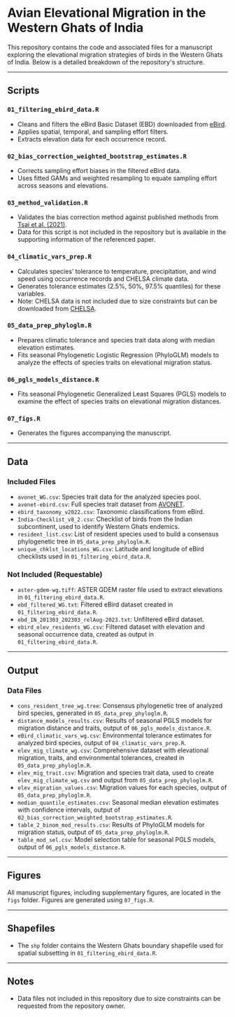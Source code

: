 # Avian Elevational Migration in the Western Ghats of India

This repository contains the code and associated files for a manuscript exploring the elevational migration strategies of birds in the Western Ghats of India. Below is a detailed breakdown of the repository's structure.

---

## Scripts

### `01_filtering_ebird_data.R`
- Cleans and filters the eBird Basic Dataset (EBD) downloaded from [eBird](https://science.ebird.org/en/use-ebird-data/download-ebird-data-products).
- Applies spatial, temporal, and sampling effort filters.
- Extracts elevation data for each occurrence record.

### `02_bias_correction_weighted_bootstrap_estimates.R`
- Corrects sampling effort biases in the filtered eBird data.
- Uses fitted GAMs and weighted resampling to equate sampling effort across seasons and elevations.

### `03_method_validation.R`
- Validates the bias correction method against published methods from [Tsai et al. (2021)](https://nsojournals.onlinelibrary.wiley.com/doi/10.1111/ecog.05196).
- Data for this script is not included in the repository but is available in the supporting information of the referenced paper.

### `04_climatic_vars_prep.R`
- Calculates species’ tolerance to temperature, precipitation, and wind speed using occurrence records and CHELSA climate data.
- Generates tolerance estimates (2.5%, 50%, 97.5% quantiles) for these variables.
- Note: CHELSA data is not included due to size constraints but can be downloaded from [CHELSA](https://chelsa-climate.org/downloads/).

### `05_data_prep_phyloglm.R`
- Prepares climatic tolerance and species trait data along with median elevation estimates.
- Fits seasonal Phylogenetic Logistic Regression (PhyloGLM) models to analyze the effects of species traits on elevational migration status.

### `06_pgls_models_distance.R`
- Fits seasonal Phylogenetic Generalized Least Squares (PGLS) models to examine the effect of species traits on elevational migration distances.

### `07_figs.R`
- Generates the figures accompanying the manuscript.

---

## Data

### Included Files
- `avonet_WG.csv`: Species trait data for the analyzed species pool.  
- `avonet-ebird.csv`: Full species trait dataset from [AVONET](https://onlinelibrary.wiley.com/doi/full/10.1111/ele.13898).  
- `ebird_taxonomy_v2022.csv`: Taxonomic classifications from eBird.  
- `India-Checklist_v8_2.csv`: Checklist of birds from the Indian subcontinent, used to identify Western Ghats endemics.  
- `resident_list.csv`: List of resident species used to build a consensus phylogenetic tree in `05_data_prep_phyloglm.R`.  
- `unique_chklst_locations_WG.csv`: Latitude and longitude of eBird checklists used in `01_filtering_ebird_data.R`.  

### Not Included (Requestable)
- `aster-gdem-wg.tiff`: ASTER GDEM raster file used to extract elevations in `01_filtering_ebird_data.R`.  
- `ebd_filtered_WG.txt`: Filtered eBird dataset created in `01_filtering_ebird_data.R`.  
- `ebd_IN_201303_202303_relAug-2023.txt`: Unfiltered eBird dataset.  
- `ebird_elev_residents_WG.csv`: Filtered dataset with elevation and seasonal occurrence data, created as output in `01_filtering_ebird_data.R`.  

---

## Output

### Data Files
- `cons_resident_tree_wg.tree`: Consensus phylogenetic tree of analyzed bird species, generated in `05_data_prep_phyloglm.R`.  
- `distance_models_results.csv`: Results of seasonal PGLS models for migration distance and traits, output of `06_pgls_models_distance.R`.  
- `eBird_climatic_vars_wg.csv`: Environmental tolerance estimates for analyzed bird species, output of `04_climatic_vars_prep.R`.  
- `elev_mig_climate_wg.csv`: Comprehensive dataset with elevational migration, traits, and environmental tolerances, created in `05_data_prep_phyloglm.R`.  
- `elev_mig_trait.csv`: Migration and species trait data, used to create `elev_mig_climate_wg.csv` and output from `05_data_prep_phyloglm.R`.  
- `elev_migration_values.csv`: Migration values for each species, output of `05_data_prep_phyloglm.R`.  
- `median_quantile_estimates.csv`: Seasonal median elevation estimates with confidence intervals, output of `02_bias_correction_weighted_bootstrap_estimates.R`.  
- `table_2_binom_mod_results.csv`: Results of PhyloGLM models for migration status, output of `05_data_prep_phyloglm.R`.  
- `table_mod_sel.csv`: Model selection table for seasonal PGLS models, output of `06_pgls_models_distance.R`.  

---

## Figures

All manuscript figures, including supplementary figures, are located in the `figs` folder. Figures are generated using `07_figs.R`.

---

## Shapefiles

- The `shp` folder contains the Western Ghats boundary shapefile used for spatial subsetting in `01_filtering_ebird_data.R`.

---

## Notes
- Data files not included in this repository due to size constraints can be requested from the repository owner.
